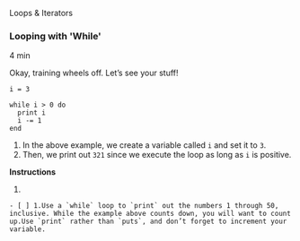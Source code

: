 Loops & Iterators

### Looping with 'While'

4 min

Okay, training wheels off. Let’s see your stuff!

```
i = 3

while i > 0 do
  print i
  i -= 1
end
```

1. In the above example, we create a variable called `i` and set it to `3`.
2. Then, we print out `321` since we execute the loop as long as `i` is positive.

**Instructions**

1. 
    
    - [ ] 1.Use a `while` loop to `print` out the numbers 1 through 50, inclusive. While the example above counts down, you will want to count up.Use `print` rather than `puts`, and don’t forget to increment your variable.